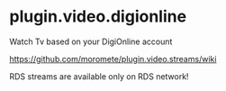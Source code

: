 plugin.video.digionline
====================

Watch Tv based on your DigiOnline account

https://github.com/moromete/plugin.video.streams/wiki

RDS streams are available only on RDS network!


